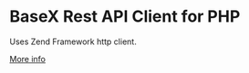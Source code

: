 BaseX Rest API Client for PHP
=============================

Uses Zend Framework http client.

[More info](http://docs.basex.org/wiki/REST)